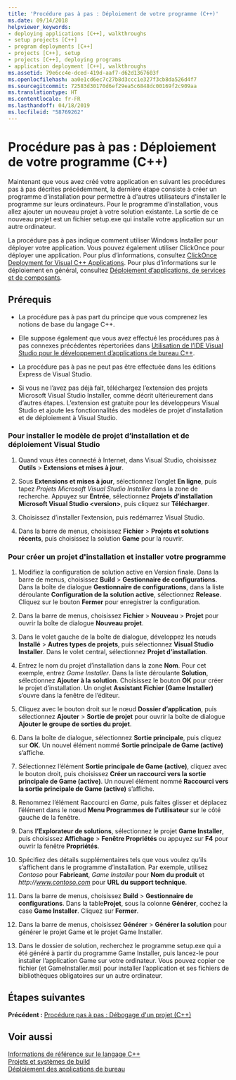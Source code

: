 ```yaml
---
title: 'Procédure pas à pas : Déploiement de votre programme (C++)'
ms.date: 09/14/2018
helpviewer_keywords:
- deploying applications [C++], walkthroughs
- setup projects [C++]
- program deployments [C++]
- projects [C++], setup
- projects [C++], deploying programs
- application deployment [C++], walkthroughs
ms.assetid: 79e6cc4e-dced-419d-aaf7-d62d1367603f
ms.openlocfilehash: aa0e1cd6ec7c27b8d3ccc1e327f3cb8da526d4f7
ms.sourcegitcommit: 72583d30170d6ef29ea5c6848dc00169f2c909aa
ms.translationtype: HT
ms.contentlocale: fr-FR
ms.lasthandoff: 04/18/2019
ms.locfileid: "58769262"
---
```

# <a name="walkthrough-deploying-your-program-c"></a>Procédure pas à pas : Déploiement de votre programme (C++)

Maintenant que vous avez créé votre application en suivant les procédures pas à pas décrites précédemment, la dernière étape consiste à créer un programme d'installation pour permettre à d'autres utilisateurs d'installer le programme sur leurs ordinateurs. Pour le programme d’installation, vous allez ajouter un nouveau projet à votre solution existante. La sortie de ce nouveau projet est un fichier setup.exe qui installe votre application sur un autre ordinateur.

La procédure pas à pas indique comment utiliser Windows Installer pour déployer votre application. Vous pouvez également utiliser ClickOnce pour déployer une application. Pour plus d’informations, consultez [ClickOnce Deployment for Visual C++ Applications](../windows/clickonce-deployment-for-visual-cpp-applications.md). Pour plus d’informations sur le déploiement en général, consultez [Déploiement d’applications, de services et de composants](/visualstudio/deployment/deploying-applications-services-and-components).

## <a name="prerequisites"></a>Prérequis

- La procédure pas à pas part du principe que vous comprenez les notions de base du langage C++.

- Elle suppose également que vous avez effectué les procédures pas à pas connexes précédentes répertoriées dans [Utilisation de l’IDE Visual Studio pour le développement d’applications de bureau C++](using-the-visual-studio-ide-for-cpp-desktop-development.md).

- La procédure pas à pas ne peut pas être effectuée dans les éditions Express de Visual Studio.

- Si vous ne l’avez pas déjà fait, téléchargez l’extension des projets Microsoft Visual Studio Installer, comme décrit ultérieurement dans d’autres étapes. L’extension est gratuite pour les développeurs Visual Studio et ajoute les fonctionnalités des modèles de projet d’installation et de déploiement à Visual Studio.

### <a name="to-install-the-visual-studio-setup-and-deployment-project-template"></a>Pour installer le modèle de projet d’installation et de déploiement Visual Studio

1. Quand vous êtes connecté à Internet, dans Visual Studio, choisissez **Outils** > **Extensions et mises à jour**.

1. Sous **Extensions et mises à jour**, sélectionnez l’onglet **En ligne**, puis tapez *Projets Microsoft Visual Studio Installer* dans la zone de recherche. Appuyez sur **Entrée**, sélectionnez **Projets d’installation Microsoft Visual Studio \<version>**, puis cliquez sur **Télécharger**.

1. Choisissez d’installer l’extension, puis redémarrez Visual Studio.

1. Dans la barre de menus, choisissez **Fichier** > **Projets et solutions récents**, puis choisissez la solution **Game** pour la rouvrir.

### <a name="to-create-a-setup-project-and-install-your-program"></a>Pour créer un projet d'installation et installer votre programme

1. Modifiez la configuration de solution active en Version finale. Dans la barre de menus, choisissez **Build** > **Gestionnaire de configurations**. Dans la boîte de dialogue **Gestionnaire de configurations**, dans la liste déroulante **Configuration de la solution active**, sélectionnez **Release**. Cliquez sur le bouton **Fermer** pour enregistrer la configuration.

1. Dans la barre de menus, choisissez **Fichier** > **Nouveau** > **Projet** pour ouvrir la boîte de dialogue **Nouveau projet**.

1. Dans le volet gauche de la boîte de dialogue, développez les nœuds **Installé** > **Autres types de projets**, puis sélectionnez **Visual Studio Installer**. Dans le volet central, sélectionnez **Projet d’installation**.

1. Entrez le nom du projet d’installation dans la zone **Nom**. Pour cet exemple, entrez *Game Installer*. Dans la liste déroulante **Solution**, sélectionnez **Ajouter à la solution**. Choisissez le bouton **OK** pour créer le projet d’installation. Un onglet **Assistant Fichier (Game Installer)** s’ouvre dans la fenêtre de l’éditeur.

1. Cliquez avec le bouton droit sur le nœud **Dossier d’application**, puis sélectionnez **Ajouter** > **Sortie de projet** pour ouvrir la boîte de dialogue **Ajouter le groupe de sorties du projet**.

1. Dans la boîte de dialogue, sélectionnez **Sortie principale**, puis cliquez sur **OK**. Un nouvel élément nommé **Sortie principale de Game (active)** s’affiche.

1. Sélectionnez l’élément **Sortie principale de Game (active)**, cliquez avec le bouton droit, puis choisissez **Créer un raccourci vers la sortie principale de Game (active)**. Un nouvel élément nommé **Raccourci vers la sortie principale de Game (active)** s’affiche.

1. Renommez l’élément Raccourci en *Game*, puis faites glisser et déplacez l’élément dans le nœud **Menu Programmes de l’utilisateur** sur le côté gauche de la fenêtre.

1. Dans **l’Explorateur de solutions**, sélectionnez le projet **Game Installer**, puis choisissez **Affichage** > **Fenêtre Propriétés** ou appuyez sur **F4** pour ouvrir la fenêtre **Propriétés**.

1. Spécifiez des détails supplémentaires tels que vous voulez qu’ils s’affichent dans le programme d’installation.  Par exemple, utilisez *Contoso* pour **Fabricant**, *Game Installer* pour **Nom du produit** et *http\://www.contoso.com* pour **URL du support technique**.

1. Dans la barre de menus, choisissez **Build** > **Gestionnaire de configurations**. Dans la table**Projet**, sous la colonne **Générer**, cochez la case **Game Installer**. Cliquez sur **Fermer**.

1. Dans la barre de menus, choisissez **Générer** > **Générer la solution** pour générer le projet Game et le projet Game Installer.

1. Dans le dossier de solution, recherchez le programme setup.exe qui a été généré à partir du programme Game Installer, puis lancez-le pour installer l’application Game sur votre ordinateur. Vous pouvez copier ce fichier (et GameInstaller.msi) pour installer l’application et ses fichiers de bibliothèques obligatoires sur un autre ordinateur.

## <a name="next-steps"></a>Étapes suivantes

**Précédent :** [Procédure pas à pas : Débogage d'un projet (C++)](walkthrough-debugging-a-project-cpp.md)<br/>

## <a name="see-also"></a>Voir aussi

[Informations de référence sur le langage C++](../cpp/cpp-language-reference.md)<br/>
[Projets et systèmes de build](../build/projects-and-build-systems-cpp.md)<br/>
[Déploiement des applications de bureau](../windows/deploying-native-desktop-applications-visual-cpp.md)<br/>
